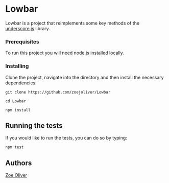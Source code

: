 # Lowbar

Lowbar is a project that reimplements some key methods of the [underscore.js](http://underscorejs.org/) library.

### Prerequisites

To run this project you will need node.js installed locally.

### Installing

Clone the project, navigate into the directory and then install the necessary dependencies:

```
git clone https://github.com/zoejoliver/Lowbar
```

```
cd Lowbar
```

```
npm install
```

## Running the tests

If you would like to run the tests, you can do so by typing:

```
npm test
```

## Authors

[Zoe Oliver](https://github.com/zoejoliver)


